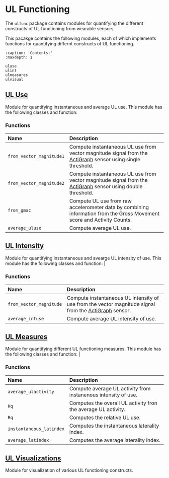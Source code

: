 
# UL Functioning

The `ulfunc` package contains modules for quantifying the different constructs of UL functioning from wearable sensors. 

This pacakge contains the following modules, each of which implements functions for quantifying differnt constructs of UL functioning.

```{toctree}
:caption: 'Contents:'
:maxdepth: 1

uluse
ulint
ulmeasures
ulvisual
```

## [UL Use](uluse)
Module for quantifying instantaneous and average UL use. This module has the following classes and function:

### Functions
| Name | Description |
|:-----|:------------|
| `from_vector_magnitude1` | Compute instantaneous UL use from vector magnitude signal from the [ActiGraph](https://theactigraph.com/) sensor using single threshold. |
| `from_vector_magnitude2` | Compute instantaneous UL use from vector magnitude signal from the [ActiGraph](https://theactigraph.com/) sensor using double threshold. |
| `from_gmac` | Compute UL use from raw accelerometer data by combining information from the Gross Movement score and Activity Counts. |
| `average_uluse` | Compute average UL use.|

## [UL Intensity](ulint)
Module for quantifying instantaneous and avearge UL intensity of use. This module has the following classes and function:
|
### Functions
| Name | Description |
|:-----|:------------|
| `from_vector_magnitude`| Compute instantaneous UL intensity of use from the vector magnitude signal from the [ActiGraph](https://theactigraph.com/) sensor. |
| `average_intuse` | Compute average UL intensity of use.|

## [UL Measures](ulmeasures)
Module for quantifying different UL functioning measures. This module has the following classes and function:
|
### Functions
| Name | Description |
|:-----|:------------|
| `average_ulactivity` | Compute average UL activity from instanenous intensity of use. |
| `Hq` | Computes the overall UL activity fron the average UL activity. |
| `Rq` | Computes the relative UL use. |
| `instantaneous_latindex` | Computes the instantaneous laterality index. |
| `average_latindex` | Computes the average laterality index. |

## [UL Visualizations](ulvisual)
Module for visualization of various UL functioning constructs.
